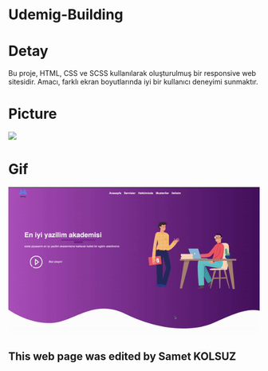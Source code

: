 # Udemig-Building

# Detay #

Bu proje, HTML, CSS ve SCSS kullanılarak oluşturulmuş bir responsive web sitesidir. Amacı, farklı ekran boyutlarında iyi bir kullanıcı deneyimi sunmaktır.

# Picture #
![](images/resim.png)

# Gif #

![](images/proje.gif)

## This web page was edited by Samet KOLSUZ ##
